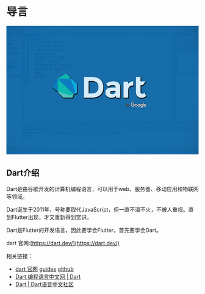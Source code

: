 # 导言

![](../../.vuepress/public/img/Dart-programming-language-770x515.jpg)

## Dart介绍

Dart是由谷歌开发的计算机编程语言，可以用于web、服务器、移动应用和物联网等领域。

Dart诞生于2011年，号称要取代JavaScript，但一直不温不火，不被人重视。直到Flutter出现，才又重新得到赏识。

Dart是Flutter的开发语言，因此要学会Flutter，首先要学会Dart。

dart 官网:[https://dart.dev/](https://dart.dev/)

相关链接：

- [dart 官网](https://dart.dev/) [guides](https://dart.dev/guides) [github](https://github.com/dart-lang/)
- [Dart 编程语言中文网 | Dart](https://www.dartcn.com/)
- [Dart | Dart语言中文社区](http://www.cndartlang.com/dart)